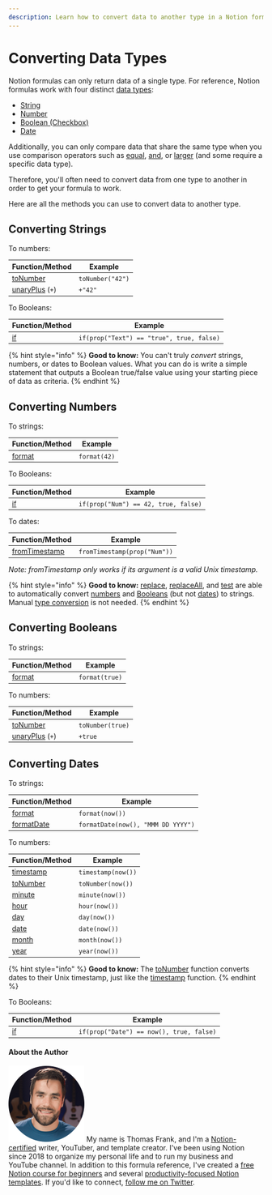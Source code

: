 ```yaml
---
description: Learn how to convert data to another type in a Notion formula.
---
```


# Converting Data Types

Notion formulas can only return data of a single type. For reference, Notion formulas work with four distinct [data types](../formula-basics/data-types/):

* [String](../formula-basics/data-types/string.md)
* [Number](../formula-basics/data-types/number.md)
* [Boolean (Checkbox)](../formula-basics/data-types/boolean-checkbox.md)
* [Date](../formula-basics/data-types/date-data-type.md)

Additionally, you can only compare data that share the same type when you use comparison operators such as [equal](../formula-components/operators/equal.md), [and](../formula-components/operators/and.md), or [larger](../formula-components/operators/larger.md) (and some require a specific data type).

Therefore, you'll often need to convert data from one type to another in order to get your formula to work.

Here are all the methods you can use to convert data to another type.

## Converting Strings

To numbers:

| Function/Method                                                 | Example          |
| --------------------------------------------------------------- | ---------------- |
| [toNumber](../formula-components/functions/tonumber.md)         | `toNumber("42")` |
| [unaryPlus](../formula-components/operators/unaryplus.md) (`+`) | `+"42"`          |

To Booleans:

| Function/Method                             | Example                                   |
| ------------------------------------------- | ----------------------------------------- |
| [if](../formula-components/operators/if.md) | `if(prop("Text") == "true", true, false)` |

{% hint style="info" %}
**Good to know:** You can't truly _convert_ strings, numbers, or dates to Boolean values. What you can do is write a simple statement that outputs a Boolean true/false value using your starting piece of data as criteria.
{% endhint %}

## Converting Numbers

To strings:

| Function/Method                                     | Example      |
| --------------------------------------------------- | ------------ |
| [format](../formula-components/functions/format.md) | `format(42)` |

To Booleans:

| Function/Method                             | Example                              |
| ------------------------------------------- | ------------------------------------ |
| [if](../formula-components/operators/if.md) | `if(prop("Num") == 42, true, false)` |

To dates:

| Function/Method                                                   | Example                      |
| ----------------------------------------------------------------- | ---------------------------- |
| [fromTimestamp](../formula-components/functions/fromtimestamp.md) | `fromTimestamp(prop("Num"))` |

_Note: fromTimestamp only works if its argument is a valid Unix timestamp._

{% hint style="info" %}
**Good to know:** [replace](../formula-components/functions/replace.md), [replaceAll](../formula-components/functions/replaceall.md), and [test](../formula-components/functions/test.md) are able to automatically convert [numbers](../formula-basics/data-types/number.md) and [Booleans](../formula-basics/data-types/boolean-checkbox.md) (but not [dates](../formula-basics/data-types/date-data-type.md)) to strings. Manual [type conversion](converting-data-types.md) is not needed.
{% endhint %}

## Converting Booleans

To strings:

| Function/Method                                     | Example        |
| --------------------------------------------------- | -------------- |
| [format](../formula-components/functions/format.md) | `format(true)` |

To numbers:

| Function/Method                                                 | Example          |
| --------------------------------------------------------------- | ---------------- |
| [toNumber](../formula-components/functions/tonumber.md)         | `toNumber(true)` |
| [unaryPlus](../formula-components/operators/unaryplus.md) (`+`) | `+true`          |

## Converting Dates

To strings:

| Function/Method                                             | Example                            |
| ----------------------------------------------------------- | ---------------------------------- |
| [format](../formula-components/functions/format.md)         | `format(now())`                    |
| [formatDate](../formula-components/functions/formatdate.md) | `formatDate(now(), "MMM DD YYYY")` |

To numbers:

| Function/Method                                           | Example            |
| --------------------------------------------------------- | ------------------ |
| [timestamp](../formula-components/functions/timestamp.md) | `timestamp(now())` |
| [toNumber](../formula-components/functions/tonumber.md)   | `toNumber(now())`  |
| [minute](../formula-components/functions/minute.md)       | `minute(now())`    |
| [hour](../formula-components/functions/hour.md)           | `hour(now())`      |
| [day](../formula-components/functions/day.md)             | `day(now())`       |
| [date](../formula-components/functions/date.md)           | `date(now())`      |
| [month](../formula-components/functions/month.md)         | `month(now())`     |
| [year](../formula-components/functions/year.md)           | `year(now())`      |

{% hint style="info" %}
**Good to know:** The [toNumber](../formula-components/functions/tonumber.md) function converts dates to their Unix timestamp, just like the [timestamp](../formula-components/functions/timestamp.md) function.
{% endhint %}

To Booleans:

| Function/Method                             | Example                                  |
| ------------------------------------------- | ---------------------------------------- |
| [if](../formula-components/operators/if.md) | `if(prop("Date") == now(), true, false)` |

#### About the Author

<img src="../.gitbook/assets/Notion Fundamentals with Thomas Frank - Avatar 2021 compressed (1).png" alt="" data-size="line"> My name is Thomas Frank, and I'm a [Notion-certified](https://www.credly.com/badges/95fae13a-17bf-4b4a-a3d2-d58c8a3e6a2a/public\_url) writer, YouTuber, and template creator. I've been using Notion since 2018 to organize my personal life and to run my business and YouTube channel. In addition to this formula reference, I've created a [free Notion course for beginners](https://thomasjfrank.com/fundamentals/) and several [productivity-focused Notion templates](https://thomasjfrank.com/templates/). If you'd like to connect, [follow me on Twitter](https://twitter.com/TomFrankly).
